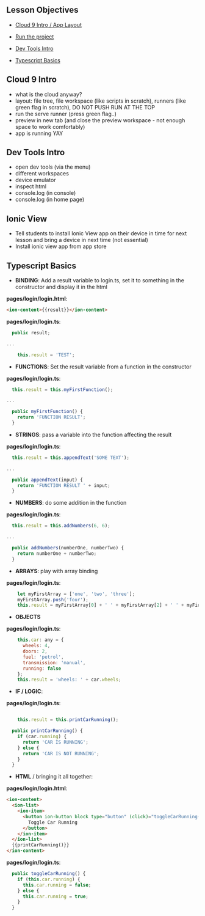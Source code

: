 ## Lesson Objectives

* [Cloud 9 Intro / App Layout](#cloud-9-intro)

* [Run the project](#run-the-project)
* [Dev Tools Intro](#dev-tools-intro)
* [Typescript Basics](#typescript-basics)

## Cloud 9 Intro

* what is the cloud anyway?
* layout: file tree, file workspace (like scripts in scratch), runners (like green flag in scratch), DO NOT PUSH RUN AT THE TOP
* run the serve runner (press green flag..)
* preview in new tab (and close the preview workspace - not enough space to work comfortably)
* app is running YAY

## Dev Tools Intro

* open dev tools (via the menu)
* different workspaces
* device emulator
* inspect html
* console.log (in console)
* console.log (in home page)

## Ionic View

* Tell students to install Ionic View app on their device in time for next lesson and bring a device in next time (not essential)
* Install ionic view app from app store

## Typescript Basics

* **BINDING**: Add a result variable to login.ts, set it to something in the constructor and display it in the html

**pages/login/login.html**:

```html
<ion-content>{{result}}</ion-content>
```

**pages/login/login.ts**:

```javascript
  public result;

...

    this.result = 'TEST';
```

* **FUNCTIONS**: Set the result variable from a function in the constructor

**pages/login/login.ts**:

```javascript
  this.result = this.myFirstFunction();

...

  public myFirstFunction() {
    return 'FUNCTION RESULT';
  }
```

* **STRINGS**: pass a variable into the function affecting the result

**pages/login/login.ts**:

```javascript
  this.result = this.appendText('SOME TEXT');

...

  public appendText(input) {
    return 'FUNCTION RESULT ' + input;
  }
```

* **NUMBERS**: do some addition in the function

**pages/login/login.ts**:

```javascript
  this.result = this.addNumbers(6, 6);

...

  public addNumbers(numberOne, numberTwo) {
    return numberOne + numberTwo;
  }
```

* **ARRAYS**: play with array binding

**pages/login/login.ts**:

```javascript
    let myFirstArray = ['one', 'two', 'three'];
    myFirstArray.push('four');
    this.result = myFirstArray[0] + ' ' + myFirstArray[2] + ' ' + myFirstArray[3];
```

* **OBJECTS**

**pages/login/login.ts**:

```javascript
    this.car: any = {
      wheels: 4,
      doors: 2,
      fuel: 'petrol',
      transmission: 'manual',
      running: false
    };
    this.result = 'wheels: ' + car.wheels;
```

* **IF / LOGIC**:

**pages/login/login.ts**:

```javascript

    this.result = this.printCarRunning();

  public printCarRunning() {
    if (car.running) {
      return 'CAR IS RUNNING';
    } else {
      return 'CAR IS NOT RUNNING';
    }
  }
```

* **HTML** / bringing it all together:

**pages/login/login.html**:

```html
<ion-content>
  <ion-list>
    <ion-item>
      <button ion-button block type="button" (click)="toggleCarRunning()">
        Toggle Car Running
      </button>
    </ion-item>
  </ion-list>
  {{printCarRunning()}}
</ion-content>
```

**pages/login/login.ts**:

```javascript
  public toggleCarRunning() {
    if (this.car.running) {
      this.car.running = false;
    } else {
      this.car.running = true;
    }
  }
```